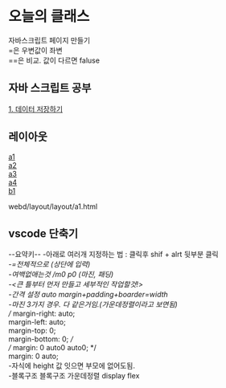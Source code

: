 # 오늘의 클래스

자바스크립트 페이지 만들기   
=은 우변값이 좌변   
==은 비교. 값이 다르면 faluse   

## 자바 스크립트 공부
[1. 데이터 저장하기](https://radaeyeop.github.io/webs2024/javascript/javascript01.html)   

## 레이아웃
[a1](https://radaeyeop.github.io/webs2024/webd/layout/layout/a1.html)      
[a2](https://radaeyeop.github.io/webs2024/webd/layout/layout/a2.html)   
[a3](https://radaeyeop.github.io/webs2024/webd/layout/layout/a3.html)   
[a4](https://radaeyeop.github.io/webs2024/webd/layout/layout/a4.html)   
[b1](https://radaeyeop.github.io/webs2024/webd/layout/layout/b1.html)   


webd/layout/layout/a1.html

## vscode 단축기
<!-- 레이아웃 -->
--요약키--
-아래로 여러개 지정하는 법 : 클릭후 shif + alrt 뒷부분 클릭   
-*=전체적으로 (상단에 입력)   
-여백없애는것 /m0 p0 (마진, 패딩)   
-<큰 틀부터 먼저 만들고 세부적인 작업할것!>   
-간격 설정 auto  margin+padding+boarder=width   
-마진 3가지 경우. 다 같은거임.(가운데정렬이라고 보면됨)   
 /* margin-right: auto;   
            margin-left: auto;   
            margin-top: 0;   
            margin-bottom: 0; */   
            /* margin: 0 auto0 auto0; */   
            margin: 0 auto;   
-자식에 height 값 잇으면 부모에 없어도됨.   
-블록구조 블록구조 가운데정렬 display flex   



